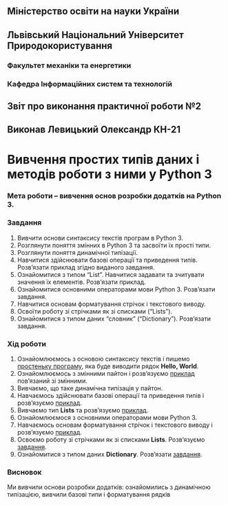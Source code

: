## Міністерство освіти на науки України
## Львівський Національний Університет Природокористування
### Факультет механіки та енергетики
### Кафедра Інформаційних систем та технологій

## Звіт про виконання практичної роботи №2
## Виконав Левицький Олександр КН-21
# Вивчення простих типів даних і методів роботи з ними у Python 3

### Мета роботи – вивчення основ розробки додатків на Python 3.

### Завдання
1. Вивчити основи синтаксису текстів програм в Python 3.
2. Розглянути поняття змінних в Python 3 та засвоїти їх прості типи.
3. Розглянути поняття динамічної типізації.
4. Навчитися здійснювати базові операції та приведення типів. Розв’язати приклад згідно виданого завдання.
5. Ознайомитися з типом “List”. Навчитися задавати та зчитувати значення їх елементів. Розв’язати приклад.
6. Ознайомитися основними операторами мови Python 3. Розв’язати завдання.
7. Навчитися основам форматування стрічок і текстового виводу.
8. Освоїти роботу зі стрічками як зі списками (“Lists”).
9. Ознайомитися з типом даних “словник” (“Dictionary”). Розв’язати завдання.

### Хід роботи
1. Ознайомлюємось з основою синтаксису текстів і пишемо [простеньку програму](./hello.py), яка буде виводити рядок **Hello, World**.
2. Ознайомлюємось з змінними пайтон і розвʼязуємо [приклад](./variables.py) повʼязаний зі змінними.
3. Вивчаємо, що таке динамічна типізація у пайтон.
4. Навчаємось здійснювати базові операції та приведення типів і розвʼязуємо [приклад](./basic-operation.py).
5. Вивчаємо тип **Lists** та розвʼязуємо [приклад](./lists.py).
6. Ознайомлюємося з основними операторами мови Python 3.
7. Навчаємось основам форматування стрічок і текстового виводу і розвʼязуємо [приклад](./string.py).
8. Освоємо роботу зі стрічками як зі списками **Lists**. Розв’язуємо [завдання](./basic-string.py).
9. Ознайомитися з типом даних **Dictionary**. Розв’язати [завдання](./dictionaries.py).


### Висновок
Ми вивчили основи розробки додатків: ознайомились з динамічною типізацією, вивчили базові типи і форматування рядків 
